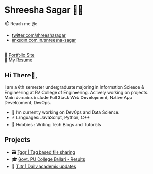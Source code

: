 # Shreesha Sagar 👨‍💻


📫 Reach me @:
- [twitter.com/shreeshasagar](https://twitter.com/shreeshasagar)
- [linkedin.com/in/shreesha-sagar](https://www.linkedin.com/in/shreesha-sagar)

<br/>🤵 [Portfolio Site](https://shreeshasagar.me)<br/>📄 [My Resume](bit.ly/ShreeshaSagarRVCE)

## Hi There👋,

I am a 6th semester undergraduate majoring in Information Science & Engineering at RV College of Engineering. Actively working on projects. Main domains include Full Stack Web Development, Native App Development, DevOps.

- 🔭 I’m currently working on DevOps and Data Science.
- ⚡ Languages: JavaScript, Python, C++
- 💬 Hobbies : Writing Tech Blogs and Tutorials

## Projects

- 🗃 [Tggr | Tag based file sharing](https://tggr.netlify.app)
- 🎓 [Govt. PU College Ballari - Results](https://powerful-journey-50028.herokuapp.com/)
- 🏫 [Tutr | Daily academic updates](https://imgur.com/gallery/fUMn6pn)
